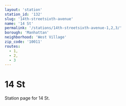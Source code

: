 ```yaml
---
layout: 'station'
station_id: '132'
slug: '14th-streetsixth-avenue'
name: '14 St'
permalink: '/stations/14th-streetsixth-avenue-1,2,3/'
borough: 'Manhattan'
neighborhood: 'West Village'
zip_code: '10011'
routes:
  - 1,
  - 2,
  - 3
---
```

# 14 St

Station page for 14 St.
